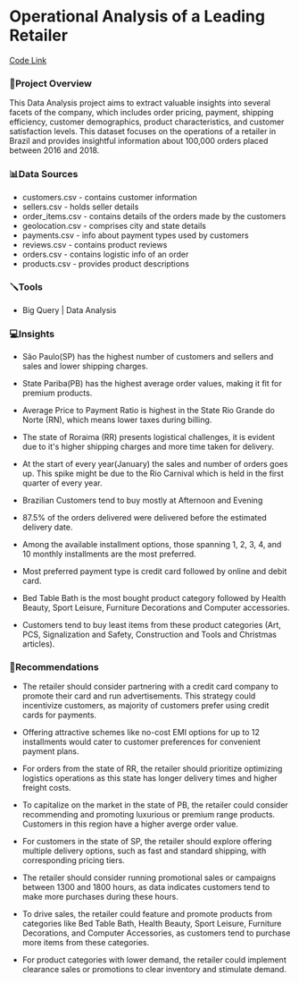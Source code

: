 
# Operational Analysis of a Leading Retailer
[Code Link](https://github.com/abhishek-patro/projects/blob/main/SQL%20Project/Operational%20Analysis%20for%20a%20Leading%20Retailer/Operational%20Analysis%20for%20Leading%20Retailer%20using%20SQL.pdf)
### 📌Project Overview
This Data Analysis project aims to extract valuable insights into several facets of the company, which includes order pricing, payment, shipping efficiency, customer demographics, product characteristics, and customer satisfaction levels. This dataset focuses on the operations of a retailer in Brazil and provides insightful information about 100,000 orders placed between 2016 and 2018. 


### 📊Data Sources
- customers.csv - contains customer information
- sellers.csv - holds seller details
- order_items.csv - contains details of the orders made by the customers
- geolocation.csv - comprises city and state details
- payments.csv - info about payment types used by customers
- reviews.csv - contains product reviews
- orders.csv - contains logistic info of an order
- products.csv - provides product descriptions

### 🪛Tools 
- Big Query | Data Analysis 

### 💻Insights
- São Paulo(SP) has the highest number of customers and sellers and sales and lower shipping charges.

- State Pariba(PB) has the highest average order values, making it fit for premium products.

- Average Price to Payment Ratio is highest in the State Rio Grande do Norte (RN), which means lower taxes during billing.

- The state of Roraima (RR) presents logistical challenges, it is evident due to it's higher shipping charges and more time taken for delivery.

- At the start of every year(January) the sales and number of orders goes up. This spike might be due to the Rio Carnival which is held in the first quarter of every year.

- Brazilian Customers tend to buy mostly at Afternoon and Evening

- 87.5% of the orders delivered were delivered before the estimated delivery date.

- Among the available installment options, those spanning 1, 2, 3, 4, and 10 monthly installments are the most preferred.

- Most preferred payment type is credit card followed by online and debit card.

- Bed Table Bath is the most bought product category followed by Health Beauty, Sport Leisure, Furniture Decorations and Computer accessories.

- Customers tend to buy least items from these product categories (Art, PCS, Signalization and Safety, Construction and Tools and Christmas articles).


### 📱Recommendations

- The retailer should consider partnering with a credit card company to promote their card and run advertisements. This strategy could incentivize customers, as majority of customers prefer using credit cards for payments. 

- Offering attractive schemes like no-cost EMI options for up to 12 installments would cater to customer preferences for convenient payment plans.

- For orders from the state of RR, the retailer should prioritize optimizing logistics operations as this state has longer delivery times and higher freight costs.

- To capitalize on the market in the state of PB, the retailer could consider recommending and promoting luxurious or premium range products. Customers in this region have a higher averge order value.

- For customers in the state of SP, the retailer should explore offering multiple delivery options, such as fast and standard shipping, with corresponding pricing tiers. 

- The retailer should consider running promotional sales or campaigns between 1300 and 1800 hours, as data indicates customers tend to make more purchases during these hours.

- To drive sales, the retailer could feature and promote products from categories like Bed Table Bath, Health Beauty, Sport Leisure, Furniture Decorations, and Computer Accessories, as customers tend to purchase more items from these categories.

- For product categories with lower demand, the retailer could implement clearance sales or promotions to clear inventory and stimulate demand.
